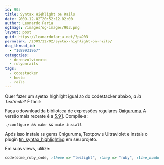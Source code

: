 ```yaml
---
id: 903
title: Syntax Highlight on Rails
date: 2009-12-02T20:52:12-02:00
author: Leonardo Faria
ogImage: /images/og-images/903.png
layout: post
guid: https://leonardofaria.net/?p=903
permalink: /2009/12/02/syntax-highlight-on-rails/
dsq_thread_id:
  - "1089931967"
categories:
  - desenvolvimento
  - rubyonrails
tags:
  - codestacker
  - howto
  - rails
---
```

Quer fazer um syntax highlight igual ao do codestacker abaixo, _a la Textmate_? É fácil:



Faça o download da biblioteca de expressões regulares [Oniguruma](http://www.geocities.jp/kosako3/oniguruma/). A versão mais recente é a [5.9.1](http://www.geocities.jp/kosako3/oniguruma/archive/onig-5.9.1.tar.gz). Compile-a:

```
./configure && make && make install
```

Após isso instale as gems Oniguruma, Textpow e Ultraviolet e instale o plugin [tm\_syntax\_highlighting](http://github.com/arya/tm_syntax_highlighting) em seu projeto.

Em suas views, utilize:

```ruby
code(some_ruby_code, :theme => "twilight", :lang => "ruby", :line_numbers => true)
```
